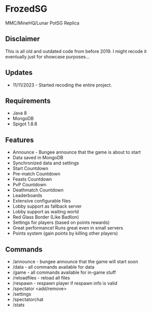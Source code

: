 # FrozedSG
MMC/MineHQ/Lunar PotSG Replica

## Disclaimer
This is all old and outdated code from before 2019. I might recode it eventually just for showcase purposes...

## Updates
- 11/11/2023 - Started recoding the entire project.

## Requirements
- Java 8
- MongoDB
- Spigot 1.8.8

## Features
- Announce - Bungee announce that the game is about to start
- Data saved in MongoDB
- Synchronized data and settings
- Start Countdown
- Pre-match Countdown
- Feasts Countdown
- PvP Countdown
- Deathmatch Countdown
- Leaderboards
- Extensive configurable files
- Lobby support as fallback server
- Lobby support as waiting world
- Red Glass Border (Like Badlion)
- Settings for players (based on points rewards)
- Great performance! Runs great even in small servers
- Points system (gain points by killing other players)

## Commands
- /announce - bungee announce that the game will start soon
- /data - all commands available for data
- /game - all commands available for in-game stuff
- /reloadfiles - reload all files
- /respawn - respawn player if respawn info is valid
- /spectator <add/remove> <player>
- /settings
- /spectatorchat
- /stats
